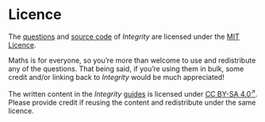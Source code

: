 # Licence
<!-- #SQUARK live!
| dest = info/licence
| capt = Usage of content from Integrity
| index = info
-->

The [questions](https://github.com/Sup2point0/integrity/questions/all) and [source code](https://github.com/Sup2point0/integrity) of *Integrity* are licensed under the [MIT Licence](https://github.com/Sup2point0/integrity/blob/main/LICENSE).

Maths is for everyone, so you’re more than welcome to use and redistribute any of the questions. That being said, if you’re using them in bulk, some credit and/or linking back to *Integrity* would be much appreciated!

The written content in the *Integrity* [guides](../guides) is licensed under [CC BY-SA 4.0<sup>↗</sup>](https://creativecommons.org/licenses/by-sa/4.0). Please provide credit if reusing the content and redistribute under the same licence.
